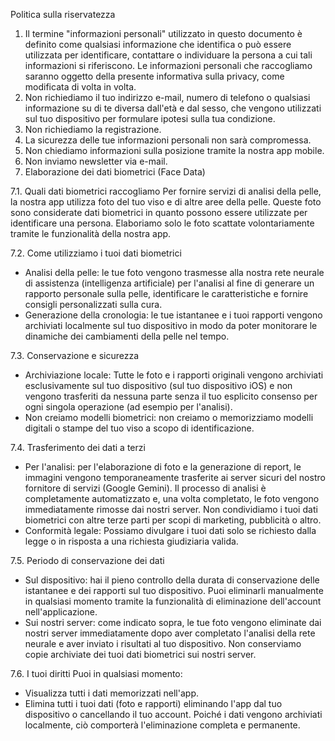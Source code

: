Politica sulla riservatezza

1. Il termine "informazioni personali" utilizzato in questo documento è definito come qualsiasi informazione che identifica o può essere utilizzata per identificare, contattare o individuare la persona a cui tali informazioni si riferiscono. Le informazioni personali che raccogliamo saranno oggetto della presente informativa sulla privacy, come modificata di volta in volta.
2. Non richiediamo il tuo indirizzo e-mail, numero di telefono o qualsiasi informazione su di te diversa dall'età e dal sesso, che vengono utilizzati sul tuo dispositivo per formulare ipotesi sulla tua condizione.
3. Non richiediamo la registrazione.
4. La sicurezza delle tue informazioni personali non sarà compromessa.
5. Non chiediamo informazioni sulla posizione tramite la nostra app mobile.
6. Non inviamo newsletter via e-mail.
7. Elaborazione dei dati biometrici (Face Data)

7.1. Quali dati biometrici raccogliamo
Per fornire servizi di analisi della pelle, la nostra app utilizza foto del tuo viso e di altre aree della pelle. Queste foto sono considerate dati biometrici in quanto possono essere utilizzate per identificare una persona. Elaboriamo solo le foto scattate volontariamente tramite le funzionalità della nostra app.

7.2. Come utilizziamo i tuoi dati biometrici
* Analisi della pelle: le tue foto vengono trasmesse alla nostra rete neurale di assistenza (intelligenza artificiale) per l'analisi al fine di generare un rapporto personale sulla pelle, identificare le caratteristiche e fornire consigli personalizzati sulla cura.
* Generazione della cronologia: le tue istantanee e i tuoi rapporti vengono archiviati localmente sul tuo dispositivo in modo da poter monitorare le dinamiche dei cambiamenti della pelle nel tempo.

7.3. Conservazione e sicurezza
* Archiviazione locale: Tutte le foto e i rapporti originali vengono archiviati esclusivamente sul tuo dispositivo (sul tuo dispositivo iOS) e non vengono trasferiti da nessuna parte senza il tuo esplicito consenso per ogni singola operazione (ad esempio per l'analisi).
* Non creiamo modelli biometrici: non creiamo o memorizziamo modelli digitali o stampe del tuo viso a scopo di identificazione.

7.4. Trasferimento dei dati a terzi
* Per l'analisi: per l'elaborazione di foto e la generazione di report, le immagini vengono temporaneamente trasferite ai server sicuri del nostro fornitore di servizi (Google Gemini). Il processo di analisi è completamente automatizzato e, una volta completato, le foto vengono immediatamente rimosse dai nostri server. Non condividiamo i tuoi dati biometrici con altre terze parti per scopi di marketing, pubblicità o altro.
* Conformità legale: Possiamo divulgare i tuoi dati solo se richiesto dalla legge o in risposta a una richiesta giudiziaria valida.

7.5. Periodo di conservazione dei dati
* Sul dispositivo: hai il pieno controllo della durata di conservazione delle istantanee e dei rapporti sul tuo dispositivo. Puoi eliminarli manualmente in qualsiasi momento tramite la funzionalità di eliminazione dell'account nell'applicazione.
* Sui nostri server: come indicato sopra, le tue foto vengono eliminate dai nostri server immediatamente dopo aver completato l'analisi della rete neurale e aver inviato i risultati al tuo dispositivo. Non conserviamo copie archiviate dei tuoi dati biometrici sui nostri server.

7.6. I tuoi diritti
Puoi in qualsiasi momento:
* Visualizza tutti i dati memorizzati nell'app.
* Elimina tutti i tuoi dati (foto e rapporti) eliminando l'app dal tuo dispositivo o cancellando il tuo account. Poiché i dati vengono archiviati localmente, ciò comporterà l'eliminazione completa e permanente.
